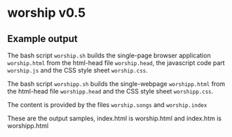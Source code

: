 # worship v0.5

## Example output

The bash script `worship.sh` builds the single-page browser application `worship.html`
from the html-head file `worship.head`, the javascript code part `worship.js` 
and the CSS style sheet `worship.css`.

The bash script `worshipp.sh` builds the single-webpage `worshipp.html`
from the html-head file `worshipp.head` and the CSS style sheet `worshipp.css`.

The content is provided by the files `worship.songs` and `worship.index`

These are the output samples, index.html is worship.html and index.htm is worshipp.html

